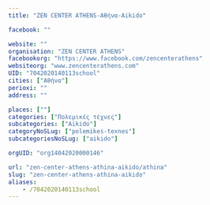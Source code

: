```yaml
---
title: "ZEN CENTER ATHENS-Αθήνα-Aikido"

facebook: ""

website: ""
organisation: "ZEN CENTER ATHENS"
facebookorg: "https://www.facebook.com/zencenterathens"
websiteorg: "www.zencenterathens.com"
UID: "7042020140113school"
cities: ["Αθήνα"]
perioxi: ""
address: ""

places: [""]
categories: ["Πολεμικές τέχνες"]
subcategories: ["Aikido"]
categoryNoSLug: ["polemikes-texnes"]
subcategoriesNoSLug: ["aikido"]

orgUID: "org14042020000146"

url: "zen-center-athens-athina-aikido/athina"
slug: "zen-center-athens-athina-aikido"
aliases:
    - /7042020140113school
---
```






